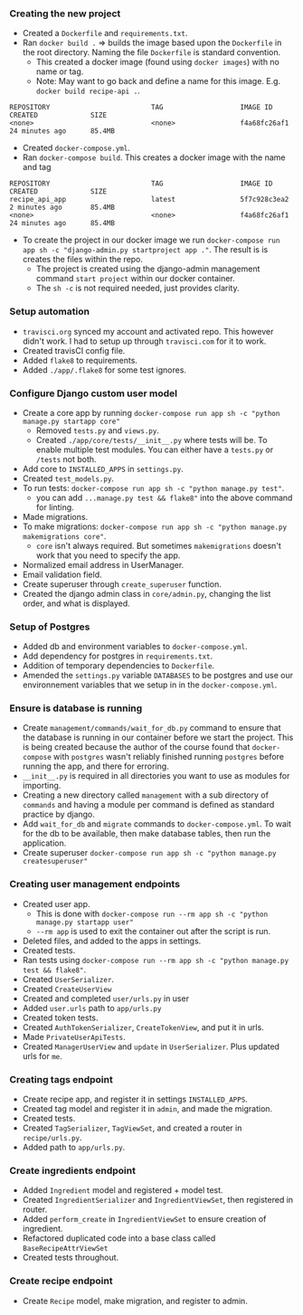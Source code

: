 ### Creating the new project
* Created a `Dockerfile` and `requirements.txt`.
* Ran `docker build .` => builds the image based upon the `Dockerfile` in the root directory. Naming the file `Dockerfile` is standard convention.
  * This created a docker image (found using `docker images`) with no name or tag.
  * Note: May want to go back and define a name for this image. E.g. `docker build recipe-api .`.
```
REPOSITORY                         TAG                   IMAGE ID            CREATED             SIZE
<none>                             <none>                f4a68fc26af1        24 minutes ago      85.4MB
```
* Created `docker-compose.yml`.
* Ran `docker-compose build`. This creates a docker image with the name and tag
```
REPOSITORY                         TAG                   IMAGE ID            CREATED             SIZE
recipe_api_app                     latest                5f7c928c3ea2        2 minutes ago       85.4MB
<none>                             <none>                f4a68fc26af1        24 minutes ago      85.4MB
```
* To create the project in our docker image we run `docker-compose run app sh -c "django-admin.py startproject app ."`. The result is is creates the files within the repo.
  * The project is created using the django-admin management command `start project` within our docker container.
  * The `sh -c` is not required needed, just provides clarity.

### Setup automation
* `travisci.org` synced my account and activated repo. This however didn't work. I had to setup up through `travisci.com` for it to work.
* Created travisCI config file.
* Added `flake8` to requirements.
* Added `./app/.flake8` for some test ignores.

### Configure Django custom user model
* Create a core app by running `docker-compose run app sh -c "python manage.py startapp core"`
  * Removed `tests.py` and `views.py`.
  * Created `./app/core/tests/__init__.py` where tests will be. To enable multiple test modules. You can either have a `tests.py` or `/tests` not both.
* Add core to `INSTALLED_APPS` in `settings.py`.
* Created `test_models.py`.
* To run tests: `docker-compose run app sh -c "python manage.py test"`.
  * you can add `...manage.py test && flake8"` into the above command for linting.
* Made migrations.
* To make migrations: `docker-compose run app sh -c "python manage.py makemigrations core"`.
  * `core` isn't always required. But sometimes `makemigrations` doesn't work that you need to specify the app.
* Normalized email address in UserManager.
* Email validation field.
* Create superuser through `create_superuser` function.
* Created the django admin class in `core/admin.py`, changing the list order, and what is displayed.

### Setup of Postgres
* Added db and environment variables to `docker-compose.yml`.
* Add dependency for postgres in `requirements.txt`.
* Addition of temporary dependencies to `Dockerfile`.
* Amended the `settings.py` variable `DATABASES` to be postgres and use our environnement variables that we setup in in the `docker-compose.yml`.

### Ensure is database is running
* Create `management/commands/wait_for_db.py` command to ensure that the database is running in our container before we start the project. This is being created because the author of the course found that `docker-compose` with `postgres` wasn't reliably finished running `postgres` before running the app, and there for erroring.
* `__init__.py` is required in all directories you want to use as modules for importing.
* Creating a new directory called `management` with a sub directory of `commands` and having a module per command is defined as standard practice by django.
* Add `wait_for_db` and `migrate` commands to `docker-compose.yml`. To wait for the db to be available, then make database tables, then run the application.
* Create superuser `docker-compose run app sh -c "python manage.py createsuperuser"`

### Creating user management endpoints
* Created user app.
  * This is done with `docker-compose run --rm app sh -c "python manage.py startapp user"`
  * `--rm app` is used to exit the container out after the script is run.
* Deleted files, and added to the apps in settings.
* Created tests.
* Ran tests using `docker-compose run --rm app sh -c "python manage.py test && flake8"`.
* Created `UserSerializer`.
* Created `CreateUserView`
* Created and completed `user/urls.py` in user
* Added `user.urls` path to `app/urls.py`
* Created token tests.
* Created `AuthTokenSerializer`, `CreateTokenView`, and put it in urls.
* Made `PrivateUserApiTests`.
* Created `ManagerUserView` and `update` in `UserSerializer`. Plus updated urls for `me`.

### Creating tags endpoint
* Create recipe app, and register it in settings `INSTALLED_APPS`.
* Created tag model and register it in `admin`, and made the migration.
* Created tests.
* Created `TagSerializer`, `TagViewSet`, and created a router in `recipe/urls.py`.
* Added path to `app/urls.py`.

### Create ingredients endpoint
* Added `Ingredient` model and registered + model test.
* Created `IngredientSerializer` and `IngredientViewSet`, then registered in router.
* Added `perform_create` in `IngredientViewSet` to ensure creation of ingredient.
* Refactored duplicated code into a base class called `BaseRecipeAttrViewSet`
* Created tests throughout.

### Create recipe endpoint
* Create `Recipe` model, make migration, and register to admin.